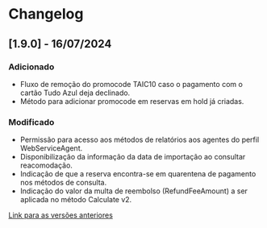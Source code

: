 # Changelog

## [1.9.0] - 16/07/2024

### Adicionado
- Fluxo de remoção do promocode TAIC10 caso o pagamento com o cartão Tudo Azul deja declinado.
- Método para adicionar promocode em reservas em hold já criadas.

### Modificado
- Permissão para acesso aos métodos de relatórios aos agentes do perfil WebServiceAgent.
- Disponibilização da informação da data de importação ao consultar reacomodação.
- Indicação de que a reserva encontra-se em quarentena de pagamento nos métodos de consulta.
- Indicação do valor da multa de reembolso (RefundFeeAmount) a ser aplicada no método Calculate v2.

[Link para as versões anteriores](/docs/pt-br/change-log/readme.history.md)

